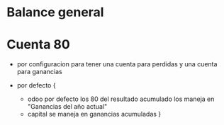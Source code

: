 # Balance general


# Cuenta 80 
* por configuracion para tener una cuenta para perdidas y una cuenta para ganancias

* por defecto {
	+ odoo por defecto los 80 del resultado acumulado los maneja en "Ganancias del año actual"
	+ capital se maneja en ganancias acumuladas
}